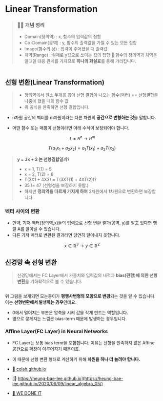 # Linear Transformation
> ### 👨‍💻 개념 정리
> - Domain(정의역) : x, 함수의 입력값의 집합
> - Co-Domain(공역) : y, 함수의 출력값을 가질 수 있는 모든 집합
> - Image(함수의 상) : 입력이 주어졌을 때 출력값
> - 치약(Range) : 실제로 y값으로 쓰이는 값의 집합
> 📌 함수의 정의역과 치역은 일대일 대응 관계를 가지므로 **하나의 화살표**를 통해 가리킵니다.

<img src=" ">

## 선형 변환(Linear Transformation)
> - 정의역에서 원소 두개를 뽑아 선형 결합이 나오는 함수(벡터) == 선형결합을 나중에 했을 때의 함수 값
> - 위 공식을 만족하면 선형 결합입니다.

- n차원 공간의 벡터를 m차원이라는 다른 차원의 **공간으로 변형하는 것**을 말합니다.

- 어떤 함수 또는 매핑이 선형이라면 아래 수식이 보장되어야 합니다.

$$ T = R^n \to R^m $$

$$ T(a_1x_1 + a_2x_2) = a_1T(x_1) + a_2T(x_2) $$

>  **y = 3x + 2 는 선형결합일까?**
> - x = 1, T(1) = 5
> - x = 2, T(2) = 8
> - T(3X1 + 4X2) = T(3XT(1) + 4XT(2))?
> - 35 != 47 (선형성을 보장하지 못함.)
> - 하지만 **정의역을 다르게 가지게 하여** 2차원에서 1차원으로 변환하면 보장합니다. 

### 벡터 사이의 변환
- 만약, 기저 벡터(정의역,x)들의 입력으로 선형 변환 결과(공역, y)를 알고 있다면 행렬 A를 알아낼 수 있습니다.
- 다른 기저 벡터로 변환된 결과라면 당연히 알아내지 못합니다.

$$ x \in \mathbb{R}^3 \to y \in \mathbb{R}^2 $$

## 신경망 속 선형 변환
> 신경망에서는 FC Layer에서 가중치와 입력값의 내적과 **bias(편향)에 의한 선형 변환**을 기하학적으로 볼 수 있습니다.

<img src= "">

위 그림을 보게되면 모눈종이가 **평행사변형의 모양으로 변경**되는 것을 알 수 있습니다. 이는 **선형변환에서 발생하는 경우**인데요.

- 0에서 멀어지는 부분은 압축을 시켜 값을 작게 만드는 역할입니다.
- 옆으로 뭉게지는 느낌은 bias-term 때문에 발생하는 경우입니다.

### Affine Layer(FC Layer) in Neural Networks
- FC Layer는 보통 bias term을 포함합니다. 이유는 선형을 만족하지 않은 Affine 공간으로 확장이 이루어지기 때문이죠.
- 이 때문에 선형 변환 형태로 계산하기 위해 **차원을 하나 더 늘려야 합니다.**







- [🔗 colah.github.io](https://colah.github.io/posts/2014-03-NN-Manifolds-Topology/)
- [🔗 https://heung-bae-lee.github.io](https://heung-bae-lee.github.io/2020/06/09/linear_algebra_05/)
- [🔗 WE DONE IT](https://wegonnamakeit.tistory.com/31)